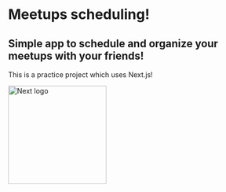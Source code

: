 # Meetups scheduling!

## Simple app to schedule and organize your meetups with your friends!

This is a practice project which uses Next.js!

<img src='https://branditechture.agency/brand-logos/wp-content/uploads/wpdm-cache/Next.js-900x0.png' alt='Next logo' width='200'>